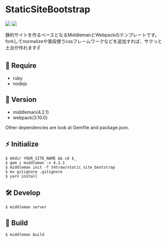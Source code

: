 # StaticSiteBootstrap

![](https://img.shields.io/badge/middleman-4.2.1-blue.svg?style=flat-square)
![](https://img.shields.io/badge/webpack-3.10.0-blue.svg?style=flat-square)

静的サイトを作るベースとなるMiddlemanとWebpackのテンプレートです。forkしてnormalizeや普段使うcssフレームワークなどを追加すれば、サクっと土台が作れます✌️

## 🌱 Require

- ruby
- nodejs

## 📛 Version

- middleman(4.2.1)
- webpack(3.10.0)

Other dependencies are look at Gemfile and package.json.

## ⚡ Initialize

```
$ mkdir YOUR_SITE_NAME && cd $_
$ gem i middleman -v 4.2.1
$ middleman init -T t4traw/static_site_bootstrap
$ mv gitignore .gitignore
$ yarn install
```

## 🛠 Develop

```
$ middleman server
```

## 🚀 Build

```
$ middleman build
```
